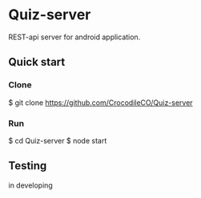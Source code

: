 # Quiz-server

REST-api server for android application.

## Quick start

### Clone
$ git clone https://github.com/CrocodileCO/Quiz-server

### Run
$ cd Quiz-server
$ node start

## Testing

in developing
